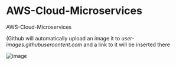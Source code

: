 # AWS-Cloud-Microservices
AWS-Cloud-Microservices

(Github will automatically upload an image it to _user-images.githubusercontent.com_ and a link to it will be inserted there

![image](https://github.com/user-attachments/assets/9c3f52fa-13f8-4aed-8f22-1335b7188bbe)
